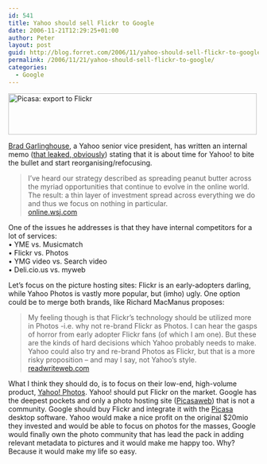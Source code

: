 ```yaml
---
id: 541
title: Yahoo should sell Flickr to Google
date: 2006-11-21T12:29:25+01:00
author: Peter
layout: post
guid: http://blog.forret.com/2006/11/yahoo-should-sell-flickr-to-google/
permalink: /2006/11/21/yahoo-should-sell-flickr-to-google/
categories:
  - Google
---
```

[<img  src="http://static.flickr.com/122/302678453_982d0f86e9.jpg" width="500" height="83" alt="Picasa: export to Flickr" />](http://www.flickr.com/photos/pforret/302678453/ "Photo Sharing")

[Brad Garlinghouse](http://www.valleywag.com/tech/yahoo/brad-garlinghouse-is-jerry-maguire-215842.php), a Yahoo senior vice president, has written an internal memo ([that leaked, obviously](http://www.techmeme.com/061118/p32#a061118p32)) stating that it is about time for Yahoo! to bite the bullet and start reorganising/refocusing.

> I&#8217;ve heard our strategy described as spreading peanut butter across the myriad opportunities that continue to evolve in the online world. The result: a thin layer of investment spread across everything we do and thus we focus on nothing in particular.  
> [online.wsj.com](http://online.wsj.com/public/article/SB116379821933826657-0mbjXoHnQwDMFH_PVeb_jqe3Chk_20061125.html)

One of the issues he addresses is that they have internal competitors for a lot of services:  
• YME vs. Musicmatch  
• Flickr vs. Photos  
• YMG video vs. Search video  
• Deli.cio.us vs. myweb

Let&#8217;s focus on the picture hosting sites: Flickr is an early-adopters darling, while Yahoo Photos is vastly more popular, but (imho) ugly. One option could be to merge both brands, like Richard MacManus proposes:

> My feeling though is that Flickr&#8217;s technology should be utilized more in Photos -i.e. why not re-brand Flickr as Photos. I can hear the gasps of horror from early adopter Flickr fans (of which I am one). But these are the kinds of hard decisions which Yahoo probably needs to make.  
> Yahoo could also try and re-brand Photos as Flickr, but that is a more risky proposition &#8211; and may I say, not Yahoo&#8217;s style.  
> [readwriteweb.com](http://www.readwriteweb.com/archives/yahoo_time_to_kill_off_web20_brands.php)

What I think they should do, is to focus on their low-end, high-volume product, [Yahoo! Photos](http://photos.yahoo.com). Yahoo! should put Flickr on the market. Google has the deepest pockets and only a photo hosting site ([Picasaweb](http://picasaweb.google.com)) that is not a community. Google should buy Flickr and integrate it with the [Picasa](http://picasa.google.com/) desktop software. Yahoo would make a nice profit on the original $20mio they invested and would be able to focus on photos for the masses, Google would finally own the photo community that has lead the pack in adding relevant metadata to pictures and it would make me happy too. Why? Because it would make my life so easy.